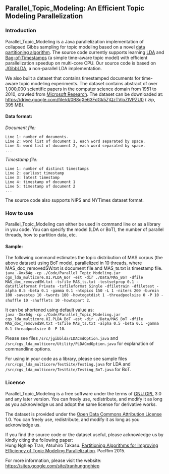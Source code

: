 ## Parallel_Topic_Modeling: An Efficient Topic Modeling Parallelization
### Introduction
Parallel_Topic_Modeling is a Java parallelization implementation of collapsed Gibbs sampling for topic modeling based on a novel <a href="https://arxiv.org/pdf/1510.04317.pdf">data partitioning algorithm</a>. The source code currently supports learning <a href="http://www.jmlr.org/papers/v3/blei03a.html">LDA</a> and <a href="http://link.springer.com/chapter/10.1007/978-3-642-00672-2_51">Bag-of-Timestamps</a> (a simple time-aware topic model) with efficient parallelization speedup on multi-core CPU. Our source code is based on <a href="http://jgibblda.sourceforge.net/">JGibbLDA</a>, a non-parallel LDA implementation.

We also built a dataset that contains timestamped documents for time-aware topic modeling experiments. The dataset contains abstract of over 1,000,000 scientific papers in the computer science domain from 1951 to 2010, crawled from <a href="http://academic.research.microsoft.com">Microsoft Research</a>. The dataset can be downloaded at: https://drive.google.com/file/d/0B8gXe63FdGk5ZjQzTVloZlVPZU0 (.zip, 395 MB).

#### Data format:
_Document file:_
```
Line 1: number of documents.
Line 2: word list of document 1, each word separated by space.
Line 3: word list of document 2, each word separated by space.
...
```

_Timestamp file:_
```
Line 1: number of distinct timestamps
Line 2: earliest timestamp
Line 3: latest timestamp
Line 4: timestamp of document 1
Line 5: timestamp of document 2
...
```

The source code also supports NIPS and NYTimes dataset format.

### How to use
Parallel_Topic_Modeling can either be used in command line or as a library in you code. You can specify the model (LDA or BoT), the number of parallel threads, how to partition data, etc.

#### Sample:
The following command estimates the topic distribution of MAS corpus (the above dataset) using BoT model, parallelized in 10 threads, where MAS_doc_removedSW.txt is document file and MAS_ts.txt is timestamp file.
</br>`java -Xmx64g -cp ./Code/Parallel_Topic_Modeling.jar cgs_lda_multicore.UI.PLDA_BoT -est -dir ./Data/MAS_BoT -dfile MAS_doc_removedSW.txt -tsfile MAS_ts.txt -testsetprop 0.1 -datafileformat Private -tsfileformat Single -dfiletrain -dfiletest -alpha 0.5 -beta 0.1 -gamma 0.1 -ntopics 150 -L 1 -niters 200 -burnin 100 -savestep 10 -twords 100 -howtogetdist 1 -threadpoolsize 0 -P 10 -shuffle 10 -shufflets 10 -howtopart 2`.

It can be shortened using default value as:
</br>`java -Xmx64g -cp ./Code/Parallel_Topic_Modeling.jar cgs_lda_multicore.UI.PLDA_BoT -est -dir ./Data/MAS_BoT -dfile MAS_doc_removedSW.txt -tsfile MAS_ts.txt -alpha 0.5 -beta 0.1 -gamma 0.1 threadpoolsize 0 -P 10`.

Please see files `/src/jgibblda/LDACmdOption.java` and `/src/cgs_lda_multicore/Utility/PLDACmdOption.java` for explanation of commandline options.

For using in your code as a library, please see sample files `/src/cgs_lda_multicore/TestSite/Testing.java`	for LDA and `/src/cgs_lda_multicore/TestSite/Testing_BoT.java` for BoT.

### License
Parallel_Topic_Modeling is a free software under the terms of <a href="http://www.gnu.org/licenses/gpl.html">GNU GPL</a> 3.0 and any later version. You can freely use, redistribute, and modify it as long as you acknowledge us and adopt the same license for derivative works.

The dataset is provided under the <a href="http://opendatacommons.org/licenses/by/summary/">Open Data Commons Attribution License</a> 1.0. You can freely use, redistribute, and modify it as long as you acknowledge us.

If you find the source code or the dataset useful, please acknowledge us by kindly citing the following paper: 
<br/>Hung Nghiep Tran, Atsuhiro Takasu. <a href="http://ieeexplore.ieee.org/document/7334854/" target="_blank">Partitioning Algorithms for Improving Efficiency of Topic Modeling Parallelization</a>. PacRim 2015.

For more information, please visit the website: https://sites.google.com/site/tranhungnghiep
